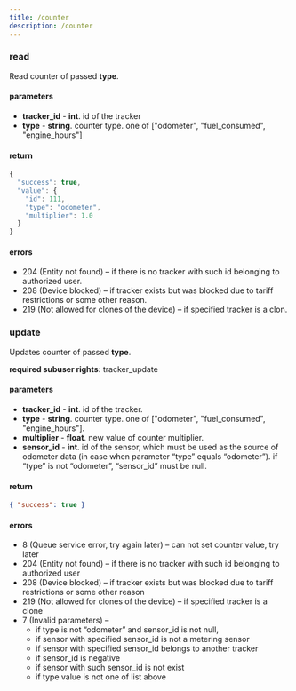 ```yaml
---
title: /counter
description: /counter
---
```


### read
Read counter of passed **type**.

#### parameters
* **tracker_id** - **int**. id of the tracker
* **type** - **string**. counter type. one of ["odometer", "fuel_consumed", "engine_hours"]

#### return
```js
{
  "success": true,
  "value": {
    "id": 111,
    "type": "odometer",
    "multiplier": 1.0
  }
}
```

#### errors
*   204 (Entity not found) – if there is no tracker with such id belonging to authorized user.
*   208 (Device blocked) – if tracker exists but was blocked due to tariff restrictions or some other reason.
*   219 (Not allowed for clones of the device) – if specified tracker is a clon.

### update
Updates counter of passed **type**.

**required subuser rights:** tracker_update

#### parameters
* **tracker_id** - **int**. id of the tracker.
* **type** - **string**. counter type. one of ["odometer", "fuel_consumed", "engine_hours"].
* **multiplier** - **float**. new value of counter multiplier.
* **sensor_id** - **int**. id of the sensor, which must be used as the source of odometer data (in case when parameter “type” equals “odometer”). if “type” is not “odometer”, “sensor_id” must be null.

#### return

```json
{ "success": true }
```

#### errors
*   8 (Queue service error, try again later) – can not set counter value, try later
*   204 (Entity not found) – if there is no tracker with such id belonging to authorized user
*   208 (Device blocked) – if tracker exists but was blocked due to tariff restrictions or some other reason
*   219 (Not allowed for clones of the device) – if specified tracker is a clone
*   7 (Invalid parameters) –
    * if type is not “odometer”  and sensor_id is not null,
    * if sensor with specified sensor_id is not a metering sensor
    * if sensor with specified sensor_id belongs to another tracker
    * if sensor_id is negative
    * if sensor with such sensor_id is not exist
    * if type value is not one of list above

